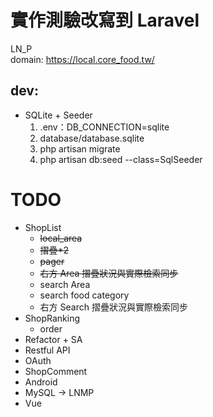 #   實作測驗改寫到 Laravel

LN_P    
domain: https://local.core_food.tw/

##  dev:         
- SQLite + Seeder    
    1. .env：DB_CONNECTION=sqlite
    2. database/database.sqlite
    3. php artisan migrate
    4. php artisan db:seed --class=SqlSeeder

#   TODO
   - ShopList
        - ~~local_area~~
        - ~~摺疊*2~~
        - ~~pager~~
        - ~~右方 Area 摺疊狀況與實際檢索同步~~
        - search Area
        - search food category
        - 右方 Search 摺疊狀況與實際檢索同步
   - ShopRanking
        - order
   - Refactor + SA
   - Restful API
   - OAuth
   - ShopComment
   - Android
   - MySQL -> LNMP
   - Vue
    
